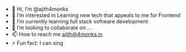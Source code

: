- 👋 Hi, I’m @ajith4monks
- 👀 I’m interested in Learning new tech that appeals to me for Frontend
- 🌱 I’m currently learning full stack software development
- 💞️ I’m looking to collaborate on ...
- 📫 How to reach me ajith@4monks.in
- ⚡ Fun fact: I can sing
